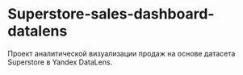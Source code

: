 # Superstore-sales-dashboard-datalens
Проект аналитической визуализации продаж на основе датасета Superstore в Yandex DataLens.
